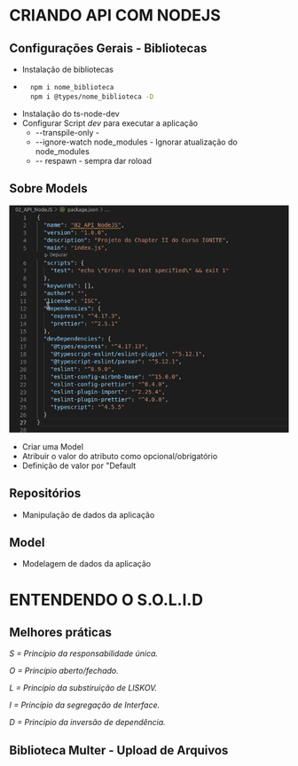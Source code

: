 # CRIANDO API COM NODEJS

## Configurações Gerais - Bibliotecas

  * Instalação de bibliotecas 
  * 
    ```bash 
      npm i nome_biblioteca
      npm i @types/nome_biblioteca -D
    ```
  * Instalação do ts-node-dev
  * Configurar Script *dev* para executar a aplicação
    * --transpile-only - 
    * --ignore-watch node_modules - Ignorar atualização do node_modules
    * -- respawn - sempra dar roload
    
## Sobre Models

  ![Event Loop](./.github/bibliotecas.gif)

  * Criar uma Model
  * Atribuir o valor do atributo como opcional/obrigatório
  * Definição de valor por "Default

## Repositórios

  * Manipulação de dados da aplicação
  
## Model

  * Modelagem de dados da aplicação
  

# ENTENDENDO O S.O.L.I.D

## Melhores práticas
 *S = Princípio da responsabilidade única.*

 *O = Princípio aberto/fechado.*

 *L = Princípio da substiruição de LISKOV.*

 *I = Princípio da segregação de Interface.*

 *D = Princípio da inversão de dependência.*
  
## Biblioteca Multer - Upload de Arquivos

